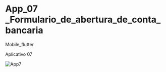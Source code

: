 <h1> App_07 _Formulario_de_abertura_de_conta_bancaria </h1>

Mobile_flutter

Aplicativo 07
<td>
  
![App7](https://user-images.githubusercontent.com/61985297/162428661-29d80b32-a846-466a-bc03-f0987efb214f.png)
